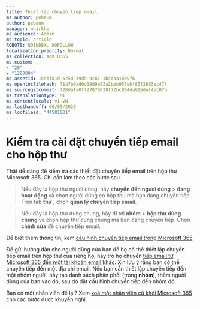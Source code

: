 ```yaml
---
title: Thiết lập chuyển tiếp email
ms.author: pebaum
author: pebaum
manager: mnirkhe
ms.audience: Admin
ms.topic: article
ROBOTS: NOINDEX, NOFOLLOW
localization_priority: Normal
ms.collection: Adm_O365
ms.custom:
- "20"
- "1200004"
ms.assetid: 15abf81d-5c5d-49da-ac81-1b4daa1809f6
ms.openlocfilehash: 71a7b0ad6c19d9a93a2beb955ebf86f2663ac47f
ms.sourcegitcommit: f28dafa0f727870038f72bc904da926daf4ec07b
ms.translationtype: MT
ms.contentlocale: vi-VN
ms.lasthandoff: 06/05/2020
ms.locfileid: "44581001"
---
```

# <a name="check-the-email-forwarding-settings-for-a-mailbox"></a>Kiểm tra cài đặt chuyển tiếp email cho hộp thư

Thật dễ dàng để kiểm tra các thiết đặt chuyển tiếp email trên hộp thư Microsoft 365. Chỉ cần làm theo các bước sau.
  
> Nếu đây là hộp thư người dùng, hãy **chuyển đến người dùng** \> **đang hoạt động** và chọn người dùng có hộp thư mà bạn đang chuyển tiếp. Trên tab **thư** , chọn **quản lý chuyển tiếp email**.

> Nếu đây là hộp thư dùng chung, hãy đi tới **nhóm** \> **hộp thư dùng chung** và chọn hộp thư dùng chung mà bạn đang chuyển tiếp. Chọn **chỉnh sửa** để chuyển tiếp email.

Để biết thêm thông tin, xem [cấu hình chuyển tiếp email trong Microsoft 365](https://docs.microsoft.com/microsoft-365/admin/email/configure-email-forwarding).
  
Để gửi hướng dẫn cho người dùng của bạn để họ có thể thiết lập chuyển tiếp email trên hộp thư của riêng họ, hãy trỏ họ chuyển [tiếp email từ Microsoft 365 đến một tài khoản email khác](https://support.office.com/article/Forward-email-from-Office-365-to-another-email-account-1ed4ee1e-74f8-4f53-a174-86b748ff6a0e). Xin lưu ý rằng bạn có thể chuyển tiếp đến một địa chỉ email. Nếu bạn cần thiết lập chuyển tiếp đến một nhóm người, hãy tạo danh sách phân phối (trong **nhóm**), thêm người dùng của bạn vào đó, sau đó đặt cấu hình chuyển tiếp đến nhóm đó.
  
Bạn có một nhân viên để lại? Xem [xoá một nhân viên cũ khỏi Microsoft 365](https://docs.microsoft.com/microsoft-365/admin/add-users/remove-former-employee) cho các bước được khuyến nghị.